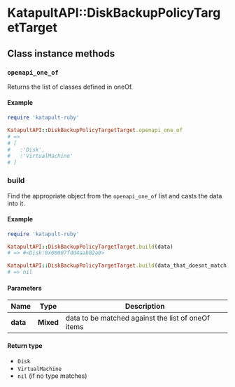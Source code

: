 # KatapultAPI::DiskBackupPolicyTargetTarget

## Class instance methods

### `openapi_one_of`

Returns the list of classes defined in oneOf.

#### Example

```ruby
require 'katapult-ruby'

KatapultAPI::DiskBackupPolicyTargetTarget.openapi_one_of
# =>
# [
#   :'Disk',
#   :'VirtualMachine'
# ]
```

### build

Find the appropriate object from the `openapi_one_of` list and casts the data into it.

#### Example

```ruby
require 'katapult-ruby'

KatapultAPI::DiskBackupPolicyTargetTarget.build(data)
# => #<Disk:0x00007fdd4aab02a0>

KatapultAPI::DiskBackupPolicyTargetTarget.build(data_that_doesnt_match)
# => nil
```

#### Parameters

| Name | Type | Description |
| ---- | ---- | ----------- |
| **data** | **Mixed** | data to be matched against the list of oneOf items |

#### Return type

- `Disk`
- `VirtualMachine`
- `nil` (if no type matches)


